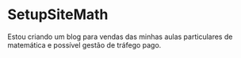 # SetupSiteMath
Estou criando um blog para vendas das minhas aulas particulares de matemática e possível gestão de tráfego pago.
